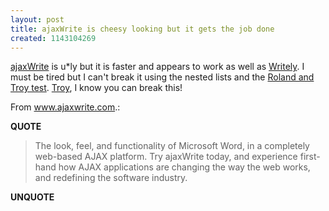 ```yaml
---
layout: post
title: ajaxWrite is cheesy looking but it gets the job done
created: 1143104269
---
```

<a href="http://www.ajaxwrite.com/">ajaxWrite</a> is u*ly but it is faster and appears to work as well as <a href="http://www2.writely.com/info/WritelyOverflowWelcome.htm">Writely</a>.  I must be tired but I can't break it using the nested lists and the <a href="http://www.rolandtanglao.com/archives/2005/10/02/writely_rocks_as_long_as_you_dont_use_nested_lists">Roland and Troy test</a>. <a href="http://www.troyangrignon.com/">Troy</a>, I know you can break this!  <p>From <a href="http://www.ajaxwrite.com/">www.ajaxwrite.com</a>.:</p> <p><strong>QUOTE</strong></p><blockquote> <p>The look, feel, and functionality of Microsoft Word, in a completely web-based AJAX platform. Try ajaxWrite today, and experience first-hand how AJAX applications are changing the way the web works, and redefining the software industry.</p> </blockquote><p><strong>UNQUOTE</strong></p>  
